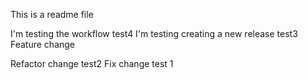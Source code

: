 This is a readme file

I'm testing the workflow
test4
I'm testing creating a new release
test3
Feature change

Refactor change
test2
Fix change
test 1
